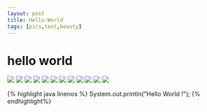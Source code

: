 ```yaml
---
layout: post
title: Hello-World
tags: [pics,test,beauty]
---
```

# hello world

![](http://img.hb.aicdn.com/cdaf3b50ae59ea9ac6ed53ff32a23bece7ed808712de8-8mCQeB_fw658 "")
![](http://img.hb.aicdn.com/a04f4a48316a57da208d00d7741f9299e2347bc15282-HesavT_fw658)
![](http://img.hb.aicdn.com/c33adeb209578c3bbe134b38903f34944b52d05a103c5b-5IsN26_fw658)
![](http://img.hb.aicdn.com/ee3fe83120a0c64a4da890dc7ffb3464a718a32a1a34a-MDPM93_fw658)
![](http://img.hb.aicdn.com/5b69d12e56e380bd5a84ab6d949bd0c1bd86bc54288d35-RVzXUz_fw658)
![](http://img.hb.aicdn.com/3ccda06aa44ddd549f6fa7fe0a92b480df131ddc47349-1T6Klh_fw658)
![](http://huaban.com/go/?pin_id=1692494256)
![](http://img.hb.aicdn.com/da20e758f1506ead7805338dd060cf82094194187a5c-We3Dhi_fw658)
![](http://img.hb.aicdn.com/7121882faa5ce1b89eab02191a2a26fc46f8a35315ac13-tvhf06_fw658)
![](http://img.hb.aicdn.com/d2d28f60f5ccfff07f028c49a80fa59976fe4a222c184d-Gaybfl_fw658)
![](http://img.hb.aicdn.com/4c314017c94429e50a4c79a969473901d4e06f362efa0-9p0iVN_fw658)
![](http://img.hb.aicdn.com/c456a6ad5456d21740ebaf25693202639d87a83b4bde2-SbJVfD_fw658)

<!-- more -->
{% highlight java linenos %}
System.out.println("Hello World !");
{% endhighlight%}
